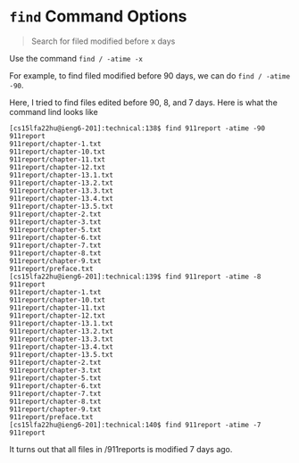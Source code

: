 # `find` Command Options
> Search for filed modified before x days

Use the command `find / -atime -x`

For example, to find filed modified before 90 days, we can do `find / -atime -90​`.

Here, I tried to find files edited before 90, 8, and 7 days.
Here is what the command lind looks like

```
[cs15lfa22hu@ieng6-201]:technical:138$ find 911report -atime -90
911report
911report/chapter-1.txt
911report/chapter-10.txt
911report/chapter-11.txt
911report/chapter-12.txt
911report/chapter-13.1.txt
911report/chapter-13.2.txt
911report/chapter-13.3.txt
911report/chapter-13.4.txt
911report/chapter-13.5.txt
911report/chapter-2.txt
911report/chapter-3.txt
911report/chapter-5.txt
911report/chapter-6.txt
911report/chapter-7.txt
911report/chapter-8.txt
911report/chapter-9.txt
911report/preface.txt
[cs15lfa22hu@ieng6-201]:technical:139$ find 911report -atime -8
911report
911report/chapter-1.txt
911report/chapter-10.txt
911report/chapter-11.txt
911report/chapter-12.txt
911report/chapter-13.1.txt
911report/chapter-13.2.txt
911report/chapter-13.3.txt
911report/chapter-13.4.txt
911report/chapter-13.5.txt
911report/chapter-2.txt
911report/chapter-3.txt
911report/chapter-5.txt
911report/chapter-6.txt
911report/chapter-7.txt
911report/chapter-8.txt
911report/chapter-9.txt
911report/preface.txt
[cs15lfa22hu@ieng6-201]:technical:140$ find 911report -atime -7
911report
```
It turns out that all files in /911reports is modified 7 days ago.